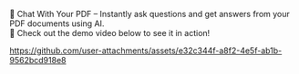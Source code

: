 🧠 Chat With Your PDF – Instantly ask questions and get answers from your PDF documents using AI.  
🎥 Check out the demo video below to see it in action!


https://github.com/user-attachments/assets/e32c344f-a8f2-4e5f-ab1b-9562bcd918e8

